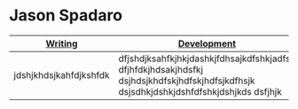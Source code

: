 # Jason Spadaro #

[Writing](writing) | [Development](development)
------- | ---------
jdshjkhdsjkahfdjkshfdk | dfjshdjksahfkjhkjdashkjfdhsajkdfshkjadfsh dfjhfdkjhdsakjhdsfkj dsjhdsjkhdfskjhdfskjhdfsjkdfhsjk dsjsdhkjdshkjdshfdfshkjdshjkds dsfjhjk

